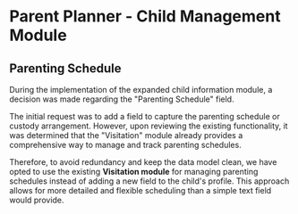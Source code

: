 # Parent Planner - Child Management Module

## Parenting Schedule

During the implementation of the expanded child information module, a decision was made regarding the "Parenting Schedule" field.

The initial request was to add a field to capture the parenting schedule or custody arrangement. However, upon reviewing the existing functionality, it was determined that the "Visitation" module already provides a comprehensive way to manage and track parenting schedules.

Therefore, to avoid redundancy and keep the data model clean, we have opted to use the existing **Visitation module** for managing parenting schedules instead of adding a new field to the child's profile. This approach allows for more detailed and flexible scheduling than a simple text field would provide.
